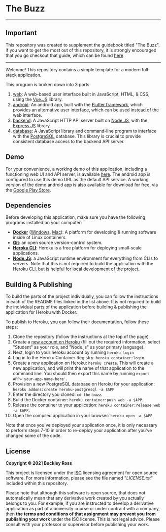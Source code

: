 # The Buzz

---
## Important

This repository was created to supplement the guidebook titled "The Buzz".
If you want to get the most out of this repository, it is strongly encouraged
that you go checkout that guide, which can be found
[here](https://buck-ross.github.io/survival-guide/the_buzz).

---

Welcome!
This repository contains a simple template for a modern full-stack application.

This program is broken down into 3 parts:

1. [web](./web/README.md): A web-based user interface built in JavaScript,
HTML, & CSS, using the [Vue.JS](https://reactjs.org) library.
2. [android](./android/README.md): An android app, built with the
[Flutter framework](https://flutter.dev), which provides an alternative
user interface, which can be used instead of the web interface.
3. [backend](./backend/README.md): A JavaScript HTTP API server built on
[Node.JS](https://nodejs.org), with the [Express.JS](https://expressjs.com)
library.
4. [database](./database/README.md): A JavaScript library
and command-line program to interface
with the [PostgreSQL](https://www.postgresql.org) database.
This library is crucial to provide consistent database access
to the backend API server.

## Demo

For your convenience, a working demo of this application,
including a functioning web UI and API server, is available
[here](https://the-buzz-demo.herokuapp.com).
The android app is configured to use this demo URL as the default API service.
A working version of the demo android app is also available for download for free,
via the [Google Play Store](https://play.google.com/store/apps/details?id=com.github.buck_ross.the_buzz).

## Dependencies

Before developing this application, make sure you have the following programs
installed on your computer:

- **[Docker](https://docker.com/get-started)**
([Windows](https://docs.docker.com/docker-for-windows/install),
[Mac](https://docs.docker.com/docker-for-mac/install)):
A platform for developing & running software
inside of Linux containers.
- **[Git](https://git-scm.com/downloads)**:
an open source version-control system.
- **[Heroku CLI](https://devcenter.heroku.com/articles/heroku-cli)**:
Heroku is a free platform for deploying small-scale applications.
- **[Node.JS](https://nodejs.org/en)**:
a JavaScript runtime environment for everything from CLIs to servers.
Note that this is not required to build the application with the Heroku CLI,
but is helpful for local development of the project.

## Building & Publishing

To build the parts of the project individually, you can follow the instructions
in each of the README files linked in the list above.
It is not required to build the individual parts of the application
before building & publishing the application for Heroku with Docker.

To publish to Heroku, you can follow their documentation,
follow these steps:

1. Clone the repository (follow the instructions at the top of the page)
2. Create a [new account on Heroku](https://signup.heroku.com/login)
(fill out the required information, select "Student" as your role,
and "Node.js" as your primary language).
3. Next, login to your heroku account by running `heroku login`
4. Log in to the Heroku Container Registry: `heroku container:login`.
5. Create a new application on Heroku: `heroku create`.
This will create a new application, and will print the name of that application
to the command line.
You should then export this name by running `export APP='your-app-name-here'`.
6. Provision a new PostgreSQL database on Heroku for your application:
`heroku addons:create heroku-postgresql -a $APP`
7. Enter the directory you cloned: `cd the-buzz`.
8. Build the Docker container: `heroku container:push web -a $APP`.
9. Release the container to your application:
`heroku container:release web -a $APP`.
10. Open the compiled application in your browser: `heroku open -a $APP`.

Note that once you've deployed your application once, it is only necessary
to perform steps 7-10 in order to re-deploy your application
after you've changed some of the code.

## License

**Copyright &copy; 2021 Buckley Ross**

This project is licensed under the [ISC](https://opensource.org/licenses/ISC)
licensing agreement for open source software.
For more information, please see the file named "*LICENSE.txt*"
included within this repository.

Please note that although this software is open source,
that does not automatically mean that any derivative work
created by you actually belongs to you.
For example, if you are instructed to develop a derivative application
as part of a university course or under contract with a company,
then **the terms and conditions of that assignment may prevent you
from publishing your work** under the ISC license.
This is not legal advice.
Please consult with your professor or supervisor before publishing your work.

